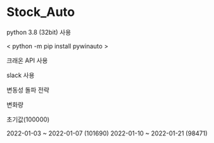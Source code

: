 # Stock_Auto

python 3.8 (32bit) 사용

< python -m pip install pywinauto > 

크래온 API 사용

slack 사용

변동성 돌파 전략

변화량

초기값(100000)

2022-01-03 ~ 2022-01-07 (101690)
2022-01-10 ~ 2022-01-21 (98471)

